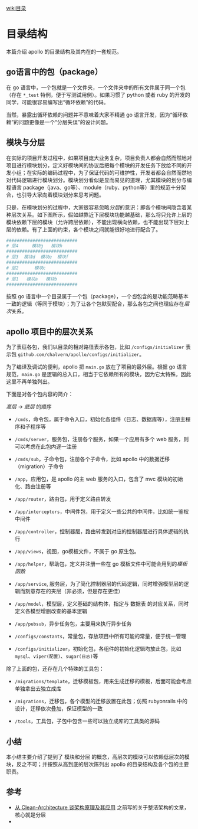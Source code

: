 [wiki目录](./README.md)

# 目录结构

本篇介绍 apollo 的目录结构及其内在的一套规范。

## go语言中的包（package）

在 go 语言中，一个包就是一个文件夹，一个文件夹中的所有文件属于同一个包（存在 `*_test` 特例，便于写测试用例）。如果习惯了 python 或者 ruby 的开发的同学，可能很容易编写出“循环依赖”的代码。

当然，暴露出循环依赖的问题并不意味着大家不精通 go 语言开发，因为“循环依赖”的问题更像是一个“分层失误”的设计问题。

## 模块与分层

在实际的项目开发过程中，如果项目庞大业务复杂，项目负责人都会自然而然地对项目进行模块划分，定义好模块间的协议后把每个模块的开发任务下放给不同的开发小组；在实际的编码过程中，为了保证代码的可维护性，开发者都会自然而然地对代码逻辑进行模块划分。模块划分看似是显而易见的道理，尤其模块的划分与编程语言 package（java、go等）、module（ruby、python等）里的规范十分契合，也引导大家向着模块划分来思考问题。

只是，在模块划分的过程中，大家很容易忽略*分层*的意识：即各个模块间隐含着某种层次关系。如下图所示，假如越靠近下层模块功能越基础，那么将只允许上层的模块依赖下层的模块（允许跨层依赖），不能出现横向依赖，也不能出现下层对上层的依赖。有了上面的约束，各个模块之间就能很好地进行配合了。

```bash
###########################
# 层4     模块g   模块h
###########################
# 层3  模块d  模块e  模块f
###########################
# 层2      模块c
###########################
# 层1   模块a   模块b
###########################
```

按照 go 语言中一个目录属于一个包（package），一个*包*包含的是功能范畴基本一致的逻辑（等同于模块）；为了让各个包默契配合，那么各包之间也理应存在*层次*关系。


## apollo 项目中的层次关系

为了表征各包，我们以目录的相对路径表示各包，比如 `/configs/initializer` 表示包 `github.com/chalvern/apollo/configs/initializer`。

为了编译及调试的便利，apollo 把 `main.go` 放在了项目的最外层。根据 go 语言规范，`main.go` 是逻辑的总入口，相当于它依赖所有的模块，因为它太特殊，因此这里不再单独列出。

下面是对各个包内容的简介：

*高层* -> *底层* 的顺序

* `/cmds`，命令包，属于命令入口，初始化各组件（日志、数据库等），注册主程序和子程序等
* `/cmds/server`，服务包，注册各个服务，如果一个应用有多个 web 服务，则可以考虑在此包内逐一注册
* `/cmds/sub`，子命令包，注册各个子命令，比如 apollo 中的数据迁移（migration）子命令

* `/app`，应用包，是 apollo 的主 web 服务的入口，包含了 mvc 模块的初始化、路由注册等
* `/app/router`，路由包，用于定义路由转发
* `/app/interceptors`，中间件包，用于定义一些公共的中间件，比如统一鉴权中间件

* `/app/controller`，控制器层，路由转发到对应的控制器层进行具体逻辑的执行
* `/app/views`，视图，go模板文件，不属于 go 原生包。
* `/app/helper`，帮助包，定义并注册一些在 go 模板文件中可能会用到的*模板函数*

* `/app/service`, 服务层，为了简化控制器层的代码逻辑，同时增强模型层的逻辑而刻意存在的夹层（非必须，但是存在更佳）
* `/app/model`，模型层，定义基础的结构体，指定与 数据表 的对应关系，同时定义各模型增删改查的基本逻辑

* `/app/pubsub`，异步任务包，主要用来执行异步任务

* `/configs/constants`，常量包，存放项目中所有可能的常量，便于统一管理
* `/configs/initializer`，初始化包，各组件的初始化逻辑均放此包，比如 `mysql`、`viper(配置)`、`sugar(日志)`等

除了上面的包，还存在几个特殊的工具包：

* `/migrations/template`，迁移模板包，用来生成迁移的模板，后面可能会考虑单独拿出去独立成库
* `/migrations`，迁移包，各个模型的迁移放置在此包；仿照 rubyonrails 中的设计，迁移依次叠加，保证模型的一致

* `/tools`，工具包，子包中包含一些可以独立成库的工具类的源码

## 小结
本小结主要介绍了提到了 模块和分层 的概念，高层次的模块可以依赖低层次的模块，反之不可；并按照从高到底的层次陈列出 apollo 的目录结构及各个包的主要职责。

## 参考

* [从 Clean-Architecture 谈架构原理及其应用](https://jingwei.link/2018/12/31/thinking-of-architecture.html) 之前写的关于整洁架构的文章，核心就是分层
* 